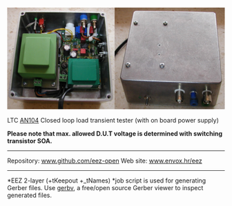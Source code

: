 ![Transient tester assembled](Transient_tester_r1B1__HM-1590U_enclosure.jpg)

LTC [AN104](https://www.analog.com/media/en/technical-documentation/application-notes/an104f.pdf) Closed loop load transient tester (with on board power supply) 

**Please note that max. allowed D.U.T voltage is determined with switching transistor SOA.**

**********************

Repository: www.github.com/eez-open
Web site: www.envox.hr/eez

**********************

*EEZ 2-layer (+tKeepout +_tNames) *job script is used for generating Gerber files. Use [gerbv](http://gerbv.geda-project.org/), a free/open source Gerber viewer to inspect generated files.
